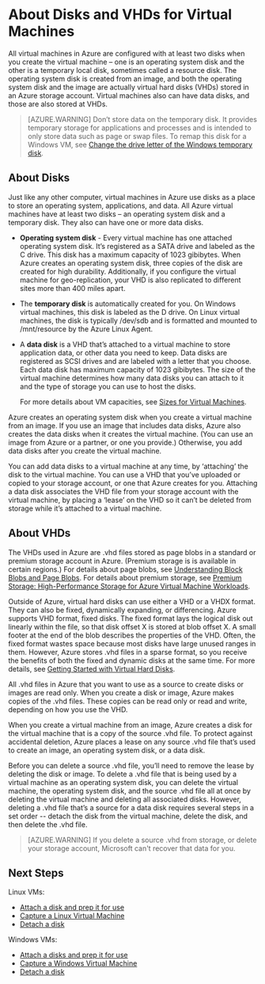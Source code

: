<properties
	pageTitle="About Disks and VHDs  for Virtual Machines"
	description="Learn about the basics of disks and VHDs for virtual machines in Azure."
	services="virtual-machines"
	documentationCenter=""
	authors="KBDAzure"
	manager="timlt"
	editor="tysonn"
	tags="azure-resource-manager,azure-service-management"/>

<tags
	ms.service="virtual-machines"
	ms.workload="infrastructure-services"
	ms.tgt_pltfrm="na"
	ms.devlang="na"
	ms.topic="article"
	ms.date="06/30/2015"
	ms.author="kathydav"/>

# About Disks and VHDs for Virtual Machines

All virtual machines in Azure are configured with at least two disks when you create the virtual machine – one is an operating system disk and the other is a temporary local disk, sometimes called a resource disk. The operating system disk is created from an image, and both the operating system disk and the image are actually virtual hard disks (VHDs) stored in an Azure storage account. Virtual machines also can have data disks, and those are also stored at VHDs.

>[AZURE.WARNING] Don’t store data on the temporary disk. It provides temporary storage for applications and processes and is intended to only store data such as page or swap files. To remap this disk for a Windows VM, see [Change the drive letter of the Windows temporary disk](virtual-machines-windows-change-drive-letter.md).

## About Disks

Just like any other computer, virtual machines in Azure use disks as a place to store an operating system, applications, and data. All Azure virtual machines have at least two disks – an operating system disk and a temporary disk. They also can have one or more data disks.

- **Operating system disk** - Every virtual machine has one attached operating system disk. It’s registered as a SATA drive and labeled as the C drive. This disk has a maximum capacity of 1023 gibibytes. When Azure creates an operating system disk, three copies of the disk are created for high durability. Additionally, if you configure the virtual machine for geo-replication, your VHD is also replicated to different sites more than 400 miles apart.
- The **temporary disk** is automatically created for you. On Windows virtual machines, this disk is labeled as the D drive. On Linux virtual machines, the disk is typically /dev/sdb and is formatted and mounted to /mnt/resource by the Azure Linux Agent.
- A **data disk** is a VHD that’s attached to a virtual machine to store application data, or other data you need to keep. Data disks are registered as SCSI drives and are labeled with a letter that you choose.  Each data disk has maximum capacity of 1023 gibibytes. The size of the virtual machine determines how many data disks you can attach to it and the type of storage you can use to host the disks.

	For more details about VM capacities, see [Sizes for Virtual Machines](virtual-machines-size-specs.md).

Azure creates an operating system disk when you create a virtual machine from an image. If you use an image that includes data disks, Azure also creates the data disks when it creates the virtual machine. (You can use an image from Azure or a partner, or one you provide.) Otherwise, you add data disks after you create the virtual machine.

You can add data disks to a virtual machine at any time, by ‘attaching’ the disk to the virtual machine. You can use a VHD that you’ve uploaded or copied to your storage account, or one that Azure creates for you. Attaching a data disk associates the VHD file from your storage account with the virtual machine, by placing a ‘lease’ on the VHD so it can’t be deleted from storage while it’s attached to a virtual machine.

## About VHDs

The VHDs used in Azure are .vhd files stored as page blobs in a standard or premium storage account in Azure. (Premium storage is is available in certain regions.) For details about page blobs, see [Understanding Block Blobs and Page Blobs](https://msdn.microsoft.com/library/ee691964.aspx). For details about premium storage, see [Premium Storage: High-Performance Storage for Azure Virtual Machine Workloads](../storage-premium-storage-preview-portal.md).

Outside of Azure, virtual hard disks can use either a VHD or a VHDX format. They can also be fixed, dynamically expanding, or differencing. Azure supports VHD format, fixed disks. The fixed format lays the logical disk out linearly within the file, so that disk offset X is stored at blob offset X. A small footer at the end of the blob describes the properties of the VHD. Often, the fixed format wastes space because most disks have large unused ranges in them. However, Azure stores .vhd files in a sparse format, so you receive the benefits of both the fixed and dynamic disks at the same time. For more details, see [Getting Started with Virtual Hard Disks](https://technet.microsoft.com/library/dd979539.aspx).

All .vhd files in Azure that you want to use as a source to create disks or images are read only. When you create a disk or image, Azure makes copies of the .vhd files. These copies can be read only or read and write, depending on how you use the VHD.

 When you create a virtual machine from an image, Azure creates a disk for the virtual machine that is a copy of the source .vhd file. To protect against accidental deletion, Azure places a lease on any source .vhd file that’s used to create an image, an operating system disk, or a data disk.

Before you can delete a source .vhd file, you’ll need to remove the lease by deleting the disk or image. To delete a .vhd file that is being used by a virtual machine as an operating system disk, you can delete the virtual machine, the operating system disk, and the source .vhd file all at once by deleting the virtual machine and deleting all associated disks. However, deleting a .vhd file that’s a source for a data disk requires several steps in a set order -- detach the disk from the virtual machine, delete the disk, and then delete the .vhd file.

>[AZURE.WARNING] If you delete a source .vhd from storage, or delete your storage account, Microsoft can't recover that data for you.

## Next Steps

Linux VMs:

-  [Attach a disk and prep it for use](virtual-machines-linux-how-to-attach-disk.md)
-  [Capture a Linux Virtual Machine](virtual-machines-linux-capture-image.md)
-  [Detach a disk](virtual-machines-linux-how-to-detach-disk.md)

Windows VMs:

-  [Attach a disks and prep it for use](storage-windows-attach-disk.md)
-  [Capture a Windows Virtual Machine](virtual-machines-capture-image-windows-server.md)
-  [Detach a disk](storage-windows-detach-disk.md)

